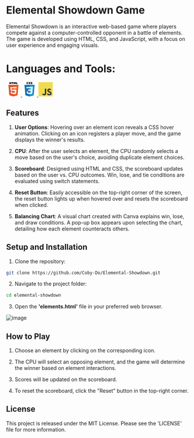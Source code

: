 # Elemental Showdown Game

Elemental Showdown is an interactive web-based game where players compete against a computer-controlled opponent in a battle of elements. The game is developed using HTML, CSS, and JavaScript, with a focus on user experience and engaging visuals.

# Languages and Tools:
<p align="left"> 
<a href="https://www.w3schools.com/html/" target="_blank" rel="noreferrer"> <img src="https://raw.githubusercontent.com/devicons/devicon/master/icons/html5/html5-original-wordmark.svg" alt="html5" width="40" height="40"/> </a> <a href="https://www.w3schools.com/css/" target="_blank" rel="noreferrer"> <img src="https://raw.githubusercontent.com/devicons/devicon/master/icons/css3/css3-original-wordmark.svg" alt="css3" width="40" height="40"/> </a> <a href="https://developer.mozilla.org/en-US/docs/Web/JavaScript" target="_blank" rel="noreferrer"> <img src="https://raw.githubusercontent.com/devicons/devicon/master/icons/javascript/javascript-original.svg" alt="javascript" width="40" height="40"/> </a> 
</p>

## Features

1. **User Options**: Hovering over an element icon reveals a CSS hover animation. Clicking on an icon registers a player move, and the game displays the winner's results.

2. **CPU**: After the user selects an element, the CPU randomly selects a move based on the user's choice, avoiding duplicate element choices.

3. **Scoreboard**: Designed using HTML and CSS, the scoreboard updates based on the user vs. CPU outcomes. Win, lose, and tie conditions are evaluated using switch statements.

4. **Reset Button**: Easily accessible on the top-right corner of the screen, the reset button lights up when hovered over and resets the scoreboard when clicked.

5. **Balancing Chart**: A visual chart created with Canva explains win, lose, and draw conditions. A pop-up box appears upon selecting the chart, detailing how each element counteracts others.

## Setup and Installation

1. Clone the repository:

```bash
git clone https://github.com/Coby-Do/Elemental-Showdown.git
```

2. Navigate to the project folder:
```bash
cd elemental-showdown
```

3. Open the <strong>'elements.html'</strong> file in your preferred web browser.

<img width="950" alt="image" src="https://user-images.githubusercontent.com/111834642/227365033-5f2945ba-3791-4fd2-b4de-06a67adccb02.png">

## How to Play

1. Choose an element by clicking on the corresponding icon.

2. The CPU will select an opposing element, and the game will determine the winner based on element interactions.

3. Scores will be updated on the scoreboard.

4. To reset the scoreboard, click the "Reset" button in the top-right corner.

## License

This project is released under the MIT License. Please see the 'LICENSE' file for more information.
